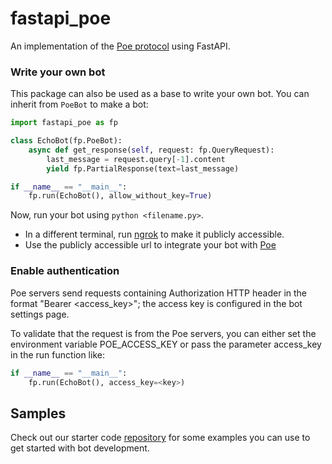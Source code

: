 # fastapi_poe

An implementation of the
[Poe protocol](https://creator.poe.com/docs/poe-protocol-specification) using FastAPI.

### Write your own bot

This package can also be used as a base to write your own bot. You can inherit from
`PoeBot` to make a bot:

```python
import fastapi_poe as fp

class EchoBot(fp.PoeBot):
    async def get_response(self, request: fp.QueryRequest):
        last_message = request.query[-1].content
        yield fp.PartialResponse(text=last_message)

if __name__ == "__main__":
    fp.run(EchoBot(), allow_without_key=True)
```

Now, run your bot using `python <filename.py>`.

- In a different terminal, run [ngrok](https://ngrok.com/) to make it publicly
  accessible.
- Use the publicly accessible url to integrate your bot with
   [Poe](https://poe.com/create_bot?server=1)

### Enable authentication

Poe servers send requests containing Authorization HTTP header in the format "Bearer
<access_key>"; the access key is configured in the bot settings page.

To validate that the request is from the Poe servers, you can either set the environment
variable POE_ACCESS_KEY or pass the parameter access_key in the run function like:

```python
if __name__ == "__main__":
    fp.run(EchoBot(), access_key=<key>)
```

## Samples

Check out our starter code
[repository](https://github.com/poe-platform/server-bot-quick-start) for some examples
you can use to get started with bot development.
